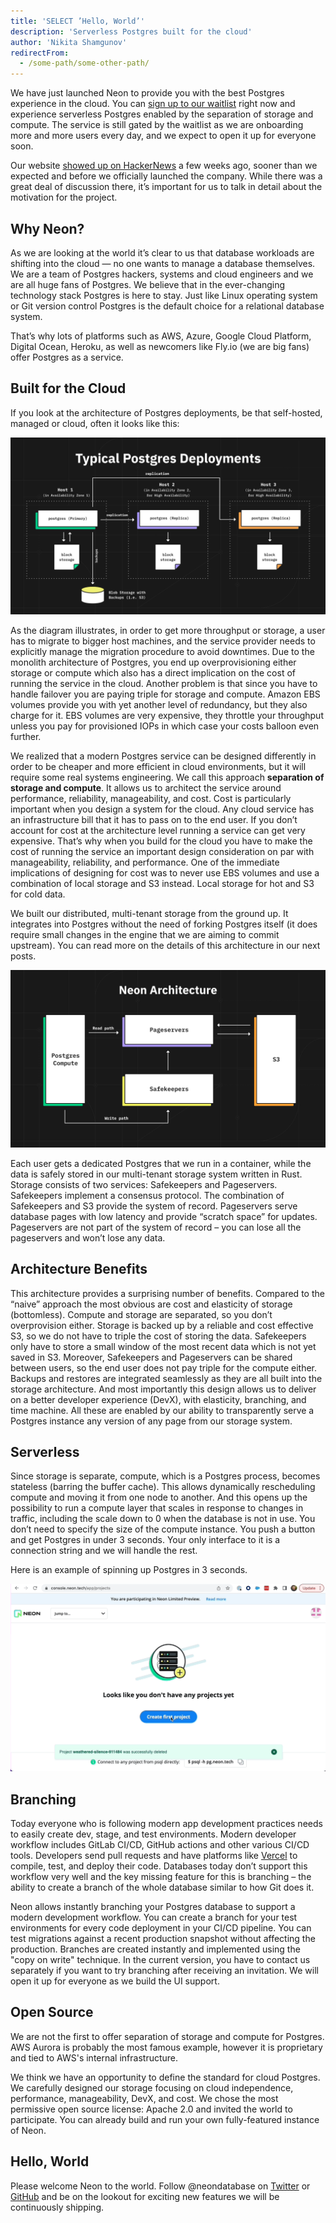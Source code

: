 ```yaml
---
title: 'SELECT ’Hello, World’'
description: 'Serverless Postgres built for the cloud'
author: 'Nikita Shamgunov'
redirectFrom:
  - /some-path/some-other-path/
---
```


We have just launched Neon to provide you with the best Postgres experience in the cloud. You can [sign up to our waitlist](https://neon.tech/early-access/) right now and experience serverless Postgres enabled by the separation of storage and compute. The service is still gated by the waitlist as we are onboarding more and more users every day, and we expect to open it up for everyone soon.

Our website [showed up on HackerNews](https://news.ycombinator.com/item?id=31536827) a few weeks ago, sooner than we expected and before we officially launched the company. While there was a great deal of discussion there, it’s important for us to talk in detail about the motivation for the project.

## Why Neon?

As we are looking at the world it’s clear to us that database workloads are shifting into the cloud — no one wants to manage a database themselves. We are a team of Postgres hackers, systems and cloud engineers and we are all huge fans of Postgres. We believe that in the ever-changing technology stack Postgres is here to stay. Just like Linux operating system or Git version control Postgres is the default choice for a relational database system.

That’s why lots of platforms such as AWS, Azure, Google Cloud Platform, Digital Ocean, Heroku, as well as newcomers like Fly.io (we are big fans) offer Postgres as a service.

## Built for the Cloud

If you look at the architecture of Postgres deployments, be that self-hosted, managed or cloud, often it looks like this:

![Typical Postgres Setups](typical_postgres_setups.png)

As the diagram illustrates, in order to get more throughput or storage, a user has to migrate to bigger host machines, and the service provider needs to explicitly manage the migration procedure to avoid downtimes. Due to the monolith architecture of Postgres, you end up overprovisioning either storage or compute which also has a direct implication on the cost of running the service in the cloud. Another problem is that since you have to handle failover you are paying triple for storage and compute. Amazon EBS volumes provide you with yet another level of redundancy, but they also charge for it. EBS volumes are very expensive, they throttle your throughput unless you pay for provisioned IOPs in which case your costs balloon even further.

We realized that a modern Postgres service can be designed differently in order to be cheaper and more efficient in cloud environments, but it will require some real systems engineering. We call this approach **separation of storage and compute**. It allows us to architect the service around performance, reliability, manageability, and cost. Cost is particularly important when you design a system for the cloud. Any cloud service has an infrastructure bill that it has to pass on to the end user. If you don’t account for cost at the architecture level running a service can get very expensive. That’s why when you build for the cloud you have to make the cost of running the service an important design consideration on par with manageability, reliability, and performance. One of the immediate implications of designing for cost was to never use EBS volumes and use a combination of local storage and S3 instead. Local storage for hot and S3 for cold data.

We built our distributed, multi-tenant storage from the ground up. It integrates into Postgres without the need of forking Postgres itself (it does require small changes in the engine that we are aiming to commit upstream). You can read more on the details of this architecture in our next posts.

![Neon Architecure](neon_architecture.png)

Each user gets a dedicated Postgres that we run in a container, while the data is safely stored in our multi-tenant storage system written in Rust. Storage consists of two services: Safekeepers and Pageservers. Safekeepers implement a consensus protocol. The combination of Safekeepers and S3 provide the system of record. Pageservers serve database pages with low latency and provide “scratch space” for updates. Pageservers are not part of the system of record – you can lose all the pageservers and won’t lose any data.

## Architecture Benefits

This architecture provides a surprising number of benefits. Compared to the “naive” approach the most obvious are cost and elasticity of storage (bottomless). Compute and storage are separated, so you don’t overprovision either. Storage is backed up by a reliable and cost effective S3, so we do not have to triple the cost of storing the data. Safekeepers only have to store a small window of the most recent data which is not yet saved in S3. Moreover, Safekeepers and Pageservers can be shared between users, so the end user does not pay triple for the compute either. Backups and restores are integrated seamlessly as they are all built into the storage architecture. And most importantly this design allows us to deliver on a better developer experience (DevX), with elasticity, branching, and time machine. All these are enabled by our ability to transparently serve a Postgres instance any version of any page from our storage system.

## Serverless

Since storage is separate, compute, which is a Postgres process, becomes stateless (barring the buffer cache). This allows dynamically rescheduling compute and moving it from one node to another. And this opens up the possibility to run a compute layer that scales in response to changes in traffic, including the scale down to 0 when the database is not in use. You don’t need to specify the size of the compute instance. You push a button and get Postgres in under 3 seconds. Your only interface to it is a connection string and we will handle the rest.

Here is an example of spinning up Postgres in 3 seconds.

![Start Neon Project](create_project.gif)

## Branching

Today everyone who is following modern app development practices needs to easily create dev, stage, and test environments. Modern developer workflow includes GitLab CI/CD, GitHub actions and other various CI/CD tools. Developers send pull requests and have platforms like [Vercel](https://vercel.com/) to compile, test, and deploy their code. Databases today don’t support this workflow very well and the key missing feature for this is branching – the ability to create a branch of the whole database similar to how Git does it.

Neon allows instantly branching your Postgres database to support a modern development workflow. You can create a branch for your test environments for every code deployment in your CI/CD pipeline. You can test migrations against a recent production snapshot without affecting the production. Branches are created instantly and implemented using the "copy on write" technique. In the current version, you have to contact us separately if you want to try branching after receiving an invitation. We will open it up for everyone as we build the UI support.

## Open Source

We are not the first to offer separation of storage and compute for Postgres. AWS Aurora is probably the most famous example, however it is proprietary and tied to AWS's internal infrastructure.

We think we have an opportunity to define the standard for cloud Postgres. We carefully designed our storage focusing on cloud independence, performance, manageability, DevX, and cost. We chose the most permissive open source license: Apache 2.0 and invited the world to participate. You can already build and run your own fully-featured instance of Neon.

## Hello, World

Please welcome Neon to the world. Follow @neondatabase on [Twitter](https://twitter.com/Neondatabase) or [GitHub](https://github.com/neondatabase/) and be on the lookout for exciting new features we will be continuously shipping.
